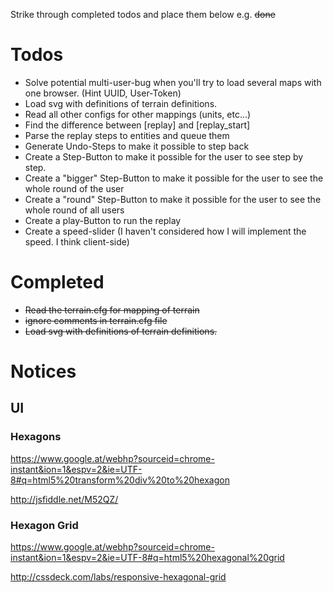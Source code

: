 Strike through completed todos and place them below e.g. <del>done</del>

# Todos

* Solve potential multi-user-bug when you'll try to load several maps with one browser. (Hint UUID, User-Token)
* Load svg with definitions of terrain definitions.
* Read all other configs for other mappings (units, etc...)
* Find the difference between [replay] and [replay_start]
* Parse the replay steps to entities and queue them
* Generate Undo-Steps to make it possible to step back
* Create a Step-Button to make it possible for the user to see step by step.
* Create a "bigger" Step-Button to make it possible for the user to see the whole round of the user
* Create a "round" Step-Button to make it possible for the user to see the whole round of all users
* Create a play-Button to run the replay
* Create a speed-slider (I haven't considered how I will implement the speed. I think client-side)


# Completed
* <del>Read the terrain.cfg for mapping of terrain</del>
* <del>ignore comments in terrain.cfg file</del>
* <del>Load svg with definitions of terrain definitions.</del>

# Notices

## UI

### Hexagons

https://www.google.at/webhp?sourceid=chrome-instant&ion=1&espv=2&ie=UTF-8#q=html5%20transform%20div%20to%20hexagon

http://jsfiddle.net/M52QZ/


### Hexagon Grid

https://www.google.at/webhp?sourceid=chrome-instant&ion=1&espv=2&ie=UTF-8#q=html5%20hexagonal%20grid

http://cssdeck.com/labs/responsive-hexagonal-grid